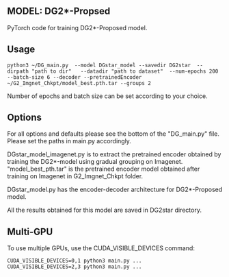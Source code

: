 ## MODEL: DG2*-Propsed

PyTorch code for training DG2*-Proposed model.

## Usage

```
python3 ~/DG_main.py  --model DGstar_model --savedir DG2star  --dirpath "path to dir"   --datadir "path to dataset"  --num-epochs 200 --batch-size 6 --decoder --pretrainedEncoder ~/G2_Imgnet_Chkpt/model_best.pth.tar --groups 2

```
Number of epochs and batch size can be set according to your choice.

## Options
For all options and defaults please see the bottom of the "DG_main.py" file. Please set the paths in main.py accordingly.

DGstar_model_imagenet.py is to extract the pretrained encoder obtained by training the DG2*-model using gradual grouping on Imagenet. "model_best_pth.tar" is the pretrained encoder model obtained after training on Imagenet in G2_Imgnet_Chkpt folder.

DGstar_model.py has the encoder-decoder architecture for DG2*-Proposed model.

All the results obtained for this model are saved in DG2star directory.

## Multi-GPU
To use multiple GPUs, use the CUDA_VISIBLE_DEVICES command:
```
CUDA_VISIBLE_DEVICES=0,1 python3 main.py ...
CUDA_VISIBLE_DEVICES=2,3 python3 main.py ...
```



